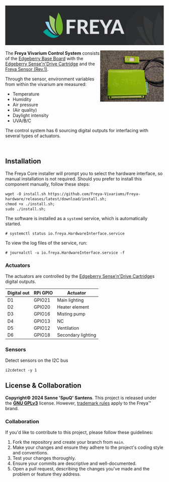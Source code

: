![Edgeberry banner](https://raw.githubusercontent.com/Freya-Vivariums/.github/main/documentation/Freya_banner.png)

<img src="documentation/Freya_hardware.jpg" align="right" width="40%"/>

The **Freya Vivarium Control System** consists of the [Edgeberry Base Board](https://github.com/Edgeberry/Edgeberry-hardware) with the [Edgeberry Sense'n'Drive Cartridge](https://github.com/Edgeberry/Edgeberry_SenseAndDrive_Cartridge) and the [Freya Sensor (Rev.1)](https://github.com/Freya-Vivariums/Sensor-hardware).

Through the sensor, environment variables from within the vivarium are measured:
- Temperature
- Humidity
- Air pressure
- (Air quality)
- Daylight intensity
- UVA/B/C

The control system has 6 sourcing digital outputs for interfacing with several types of actuators.


<br clear="right"/>


## Installation
The Freya Core installer will prompt you to select the hardware interface, so manual installation is not required. Should you prefer to install this component manually, follow these steps:
```
wget -O install.sh https://github.com/Freya-Vivariums/Freya-hardware/releases/latest/download/install.sh;
chmod +x ./install.sh;
sudo ./install.sh;
```

The software is installed as a `systemd` service, which is automatically started.
```
# systemctl status io.freya.HardwareInterface.service
```

To view the log files of the service, run:
```
# journalctl -u io.freya.HardwareInterface.service -f
```

### Actuators
The actuators are controlled by the [Edgeberry Sense'n'Drive Cartridge](https://github.com/Edgeberry/Edgeberry_SenseAndDrive_Cartridge)s digital outputs.

| Digital out | RPi GPIO | Actuator           |
|-------------|----------|--------------------|
| D1          | GPIO21   | Main lighting      |
| D2          | GPIO20   | Heater element     |
| D3          | GPIO16   | Misting pump       |
| D4          | GPIO13   | NC                 |
| D5          | GPIO12   | Ventilation        |
| D6          | GPIO18   | Secondary lighting |

### Sensors
Detect sensors on the I2C bus
```
i2cdetect -y 1
```


## License & Collaboration
**Copyright© 2024 Sanne 'SpuQ' Santens**. This project is released under the [**GNU GPLv3**](https://www.gnu.org/licenses/gpl-3.0.en.html) license. However, [trademark rules](https://github.com/Freya-Vivariums/.github/blob/main/brand/Freya_Trademark_Rules_and_Guidelines.md) apply to the Freya™ brand.

### Collaboration

If you'd like to contribute to this project, please follow these guidelines:
1. Fork the repository and create your branch from `main`.
2. Make your changes and ensure they adhere to the project's coding style and conventions.
3. Test your changes thoroughly.
4. Ensure your commits are descriptive and well-documented.
5. Open a pull request, describing the changes you've made and the problem or feature they address.